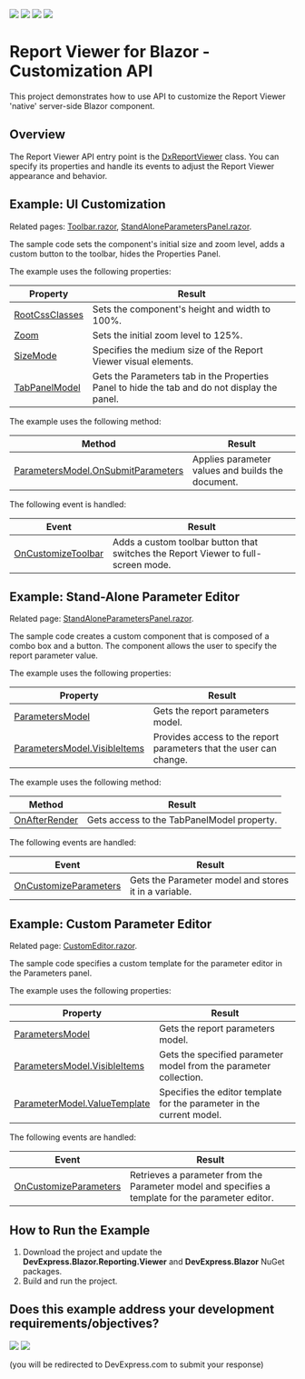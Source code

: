 <!-- default badges list -->
![](https://img.shields.io/endpoint?url=https://codecentral.devexpress.com/api/v1/VersionRange/389624564/23.2.3%2B)
[![](https://img.shields.io/badge/Open_in_DevExpress_Support_Center-FF7200?style=flat-square&logo=DevExpress&logoColor=white)](https://supportcenter.devexpress.com/ticket/details/T1020314)
[![](https://img.shields.io/badge/📖_How_to_use_DevExpress_Examples-e9f6fc?style=flat-square)](https://docs.devexpress.com/GeneralInformation/403183)
[![](https://img.shields.io/badge/💬_Leave_Feedback-feecdd?style=flat-square)](#does-this-example-address-your-development-requirementsobjectives)
<!-- default badges end -->
# Report Viewer for Blazor - Customization API

This project demonstrates how to use API to customize the Report Viewer 'native' server-side Blazor component.

## Overview
The Report Viewer API entry point is the [DxReportViewer](https://docs.devexpress.com/XtraReports/DevExpress.Blazor.Reporting.DxReportViewer) class. You can specify its properties and handle its events to adjust the Report Viewer appearance and behavior. 

## Example: UI Customization
Related pages: [Toolbar.razor](BlazorCustomization/Pages/Toolbar.razor), [StandAloneParametersPanel.razor](BlazorCustomization/Pages/StandAloneParametersPanel.razor).

The sample code sets the component's initial size and zoom level, adds a custom button to the toolbar, hides the Properties Panel.

The example uses the following properties:

| Property | Result |
|---|---|
| [RootCssClasses](https://docs.devexpress.com/XtraReports/DevExpress.Blazor.Reporting.DxReportViewer.RootCssClasses) |	Sets the component's height and width to 100%. |
| [Zoom](https://docs.devexpress.com/XtraReports/DevExpress.Blazor.Reporting.DxReportViewer.Zoom) |	Sets the initial zoom level to 125%. |
| [SizeMode](https://docs.devexpress.com/XtraReports/DevExpress.Blazor.Reporting.DxReportViewer.SizeMode) |	Specifies the medium size of the Report Viewer visual elements. |
| [TabPanelModel](https://docs.devexpress.com/XtraReports/DevExpress.Blazor.Reporting.DxReportViewer.TabPanelModel) |	Gets the Parameters tab in the Properties Panel to hide the tab and do not display the panel.|

The example uses the following method:

| Method | Result |
|---|---|
| [ParametersModel.OnSubmitParameters](https://docs.devexpress.com/XtraReports/DevExpress.Blazor.Reporting.Models.ParametersModel.OnSubmitParameters) |	Applies parameter values and builds the document. |


The following event is handled:

| Event | Result |
|---|---|
| [OnCustomizeToolbar](https://docs.devexpress.com/XtraReports/DevExpress.Blazor.Reporting.DxReportViewer.OnCustomizeToolbar) |	Adds a custom toolbar button that switches the Report Viewer to full-screen mode. |


## Example: Stand-Alone Parameter Editor
Related page: [StandAloneParametersPanel.razor](BlazorCustomization/Pages/StandAloneParametersPanel.razor).

The sample code creates a custom component that is composed of a combo box and a button. The component allows the user to specify the report parameter value.

The example uses the following properties:

| Property | Result |
|---|---|
| [ParametersModel](https://docs.devexpress.com/XtraReports/DevExpress.Blazor.Reporting.DxReportViewer.ParametersModel) |	Gets the report parameters model. |
| [ParametersModel.VisibleItems](https://docs.devexpress.com/XtraReports/DevExpress.Blazor.Reporting.Models.ParametersModel.VisibleItems) |	Provides access to the report parameters that the user can change. |

The example uses the following method:

| Method | Result |
|---|---|
| [OnAfterRender](https://docs.microsoft.com/en-us/aspnet/core/blazor/components/lifecycle?view=aspnetcore-5.0#after-component-render-onafterrenderasync) |	Gets access to the TabPanelModel property. |

The following events are handled:

| Event | Result |
|---|---|
| [OnCustomizeParameters](https://docs.devexpress.com/XtraReports/DevExpress.Blazor.Reporting.DxReportViewer.OnCustomizeParameters) |	Gets the Parameter model and stores it in a variable. |

## Example: Custom Parameter Editor
Related page: [CustomEditor.razor](BlazorCustomization/Pages/CustomEditor.razor).

The sample code specifies a custom template for the parameter editor in the Parameters panel.

The example uses the following properties:

| Property | Result |
|---|---|
| [ParametersModel](https://docs.devexpress.com/XtraReports/DevExpress.Blazor.Reporting.DxReportViewer.ParametersModel) |	Gets the report parameters model. |
| [ParametersModel.VisibleItems](https://docs.devexpress.com/XtraReports/DevExpress.Blazor.Reporting.Models.ParametersModel.VisibleItems)  |	Gets the specified parameter model from the parameter collection. |
| [ParameterModel.ValueTemplate](https://docs.devexpress.com/XtraReports/DevExpress.Blazor.Reporting.Models.ParameterModel.ValueTemplate) |	Specifies the editor template for the parameter in the current model. |

The following events are handled:

| Event | Result |
|---|---|
| [OnCustomizeParameters](https://docs.devexpress.com/XtraReports/DevExpress.Blazor.Reporting.DxReportViewer.OnCustomizeParameters) |	Retrieves a parameter from the Parameter model and specifies a template for the parameter editor. |

## How to Run the Example

1. Download the project and update the **DevExpress.Blazor.Reporting.Viewer** and **DevExpress.Blazor** NuGet packages.
2. Build and run the project.
<!-- feedback -->
## Does this example address your development requirements/objectives?

[<img src="https://www.devexpress.com/support/examples/i/yes-button.svg"/>](https://www.devexpress.com/support/examples/survey.xml?utm_source=github&utm_campaign=Reporting-Blazor-Report-Viewer-Customization&~~~was_helpful=yes) [<img src="https://www.devexpress.com/support/examples/i/no-button.svg"/>](https://www.devexpress.com/support/examples/survey.xml?utm_source=github&utm_campaign=Reporting-Blazor-Report-Viewer-Customization&~~~was_helpful=no)

(you will be redirected to DevExpress.com to submit your response)
<!-- feedback end -->
